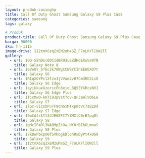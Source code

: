 ```yaml
---
layout: produk-casinghp
title: Call Of Duty Ghost Samsung Galaxy S9 Plus Case
categories: samsung
tags: galaxy

# Produk
product-title: Call Of Duty Ghost Samsung Galaxy S9 Plus Case
harga: 90000
sku: hn-1115
image-drive: 1I2tmX6zqZxEM2uMaSZ_F7oLKYlIOW2ll
gallery:
  - url: 1OG-SShDncQOCIdBK93uEZdHdEXwVa9TN
    title: Galaxy Note 8
  - url: 1eVo8Y_SfEc2k7GWgCCWSYCIhEEWEXO7t
    title: Galaxy S6
  - url: 1RIqXOYPclXfzn3jVVum2vH7Cm3RE2LsO
    title: Galaxy S6 Edge
  - url: 1kyikkuxGzoricFn8eioLBQ5ZYXRcxNVJ
    title: Galaxy S6 Edge Plus
  - url: 1TCcMwO-kKT19JpVst7ov-QFJaWlVO6Le
    title: Galaxy S7
  - url: 1lGx-vicsbPuTF9cNGxMTxpmcVc7z8ZDd
    title: Galaxy S7 Edge
  - url: 19mCdJrkTt34JE68FI7YZMXtC0rB7pq0l
    title: Galaxy S8
  - url: 1gMcIP4Rl3NABMpZkOw_NYOrBIh8LmoaS
    title: Galaxy S8 Plus
  - url: 17kDwPbxpm0fSVhogkDlohRuDyPt4xUG9
    title: Galaxy S9
  - url: 1I2tmX6zqZxEM2uMaSZ_F7oLKYlIOW2ll
    title: Galaxy S9 Plus
---
```

